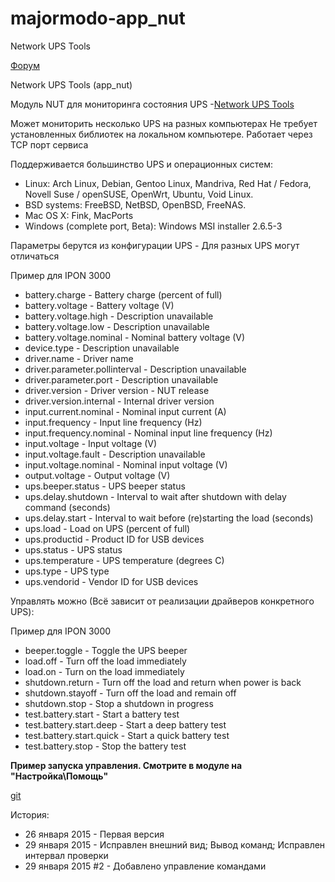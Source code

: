 majormodo-app_nut
========================
Network UPS Tools

[Форум](https://mjdm.ru/forum/viewtopic.php?f=5&t=2031)

Network UPS Tools (app_nut)

Модуль NUT для мониторинга состояния UPS -[Network UPS Tools](http://www.networkupstools.org/)

Может мониторить несколько UPS на разных компьютерах
Не требует установленных библиотек на локальном компьютере. Работает через TCP порт сервиса

Поддерживается большинство UPS и операционных систем:

 - Linux: Arch Linux, Debian, Gentoo Linux, Mandriva, Red Hat / Fedora, Novell Suse / openSUSE, OpenWrt, Ubuntu, Void Linux.
 - BSD systems: FreeBSD, NetBSD, OpenBSD, FreeNAS.
 - Mac OS X: Fink, MacPorts
 - Windows (complete port, Beta): Windows MSI installer 2.6.5-3

Параметры берутся из конфигурации UPS - Для разных UPS могут отличаться

Пример для IPON 3000

 - battery.charge - Battery charge (percent of full)
 - battery.voltage - Battery voltage (V)
 - battery.voltage.high - Description unavailable
 - battery.voltage.low - Description unavailable
 - battery.voltage.nominal - Nominal battery voltage (V)
 - device.type - Description unavailable
 - driver.name - Driver name
 - driver.parameter.pollinterval - Description unavailable
 - driver.parameter.port - Description unavailable
 - driver.version - Driver version - NUT release
 - driver.version.internal - Internal driver version
 - input.current.nominal - Nominal input current (A)
 - input.frequency - Input line frequency (Hz)
 - input.frequency.nominal - Nominal input line frequency (Hz)
 - input.voltage - Input voltage (V)
 - input.voltage.fault - Description unavailable
 - input.voltage.nominal - Nominal input voltage (V)
 - output.voltage - Output voltage (V)
 - ups.beeper.status - UPS beeper status
 - ups.delay.shutdown - Interval to wait after shutdown with delay command (seconds)
 - ups.delay.start - Interval to wait before (re)starting the load (seconds)
 - ups.load - Load on UPS (percent of full)
 - ups.productid - Product ID for USB devices
 - ups.status - UPS status
 - ups.temperature - UPS temperature (degrees C)
 - ups.type - UPS type
 - ups.vendorid - Vendor ID for USB devices

Управлять можно (Всё зависит от реализации драйверов конкретного UPS):

Пример для IPON 3000

 - beeper.toggle - Toggle the UPS beeper
 - load.off - Turn off the load immediately
 - load.on - Turn on the load immediately
 - shutdown.return - Turn off the load and return when power is back
 - shutdown.stayoff - Turn off the load and remain off
 - shutdown.stop - Stop a shutdown in progress
 - test.battery.start - Start a battery test
 - test.battery.start.deep - Start a deep battery test
 - test.battery.start.quick - Start a quick battery test
 - test.battery.stop - Stop the battery test

**Пример запуска управления. Смотрите в модуле на "Настройка\Помощь"**

[git](https://github.com/Shagrat2/majormodo-app_nut)

История:

 - 26 января 2015 - Первая версия
 - 29 января 2015 - Исправлен внешний вид; Вывод команд; Исправлен интервал проверки
 - 29 января 2015 #2 - Добавлено управление командами
